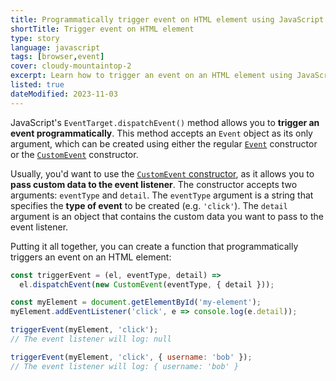 ```yaml
---
title: Programmatically trigger event on HTML element using JavaScript
shortTitle: Trigger event on HTML element
type: story
language: javascript
tags: [browser,event]
cover: cloudy-mountaintop-2
excerpt: Learn how to trigger an event on an HTML element using JavaScript.
listed: true
dateModified: 2023-11-03
---
```


JavaScript's `EventTarget.dispatchEvent()` method allows you to **trigger an event programmatically**. This method accepts an `Event` object as its only argument, which can be created using either the regular [`Event`](https://developer.mozilla.org/en-US/docs/Web/API/Event) constructor or the [`CustomEvent`](https://developer.mozilla.org/en-US/docs/Web/API/CustomEvent) constructor.

Usually, you'd want to use the [`CustomEvent` constructor](https://developer.mozilla.org/en-US/docs/Web/API/CustomEvent/CustomEvent), as it allows you to **pass custom data to the event listener**. The constructor accepts two arguments: `eventType` and `detail`. The `eventType` argument is a string that specifies the **type of event** to be created (e.g. `'click'`). The `detail` argument is an object that contains the custom data you want to pass to the event listener.

Putting it all together, you can create a function that programmatically triggers an event on an HTML element:

```js
const triggerEvent = (el, eventType, detail) =>
  el.dispatchEvent(new CustomEvent(eventType, { detail }));

const myElement = document.getElementById('my-element');
myElement.addEventListener('click', e => console.log(e.detail));

triggerEvent(myElement, 'click');
// The event listener will log: null

triggerEvent(myElement, 'click', { username: 'bob' });
// The event listener will log: { username: 'bob' }
```
